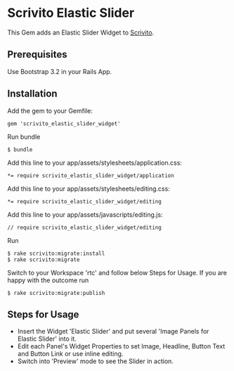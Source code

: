 # Scrivito Elastic Slider

This Gem adds an Elastic Slider Widget to [Scrivito](http://scrivito.com).

## Prerequisites

Use Bootstrap 3.2 in your Rails App.

## Installation

Add the gem to your Gemfile:

    gem 'scrivito_elastic_slider_widget'

Run bundle

    $ bundle

Add this line to your app/assets/stylesheets/application.css:

    *= require scrivito_elastic_slider_widget/application

Add this line to your app/assets/stylesheets/editing.css:

    *= require scrivito_elastic_slider_widget/editing

Add this line to your app/assets/javascripts/editing.js:

    // require scrivito_elastic_slider_widget/editing

Run

    $ rake scrivito:migrate:install
    $ rake scrivito:migrate

Switch to your Workspace 'rtc' and follow below Steps for Usage. If you are happy with the outcome run

    $ rake scrivito:migrate:publish


## Steps for Usage

- Insert the Widget 'Elastic Slider' and put several 'Image Panels for Elastic Slider' into it. 
- Edit each Panel's Widget Properties to set Image, Headline, Button Text and Button Link or use inline editing.
- Switch into 'Preview' mode to see the Slider in action.

